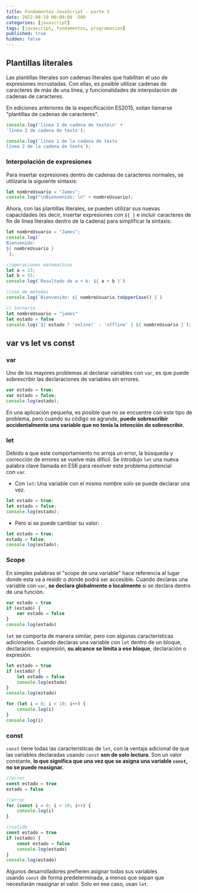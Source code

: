 ```yaml
---
title: Fundamentos JavaScript - parte 3
date: 2022-08-19 00:00:00 -500
categories: [javascript]
tags: [javascript, fundamentos, programacion]
published: true
hidden: false
---
```


## Plantillas literales

Las plantillas literales son cadenas literales que habilitan el uso de expresiones incrustadas. Con ellas, es posible utilizar cadenas de caracteres de más de una línea, y funcionalidades de interpolación de cadenas de caracteres.

En ediciones anteriores de la especificación ES2015, solían llamarse "plantillas de cadenas de caracteres".

```javascript
console.log('línea 1 de cadena de texto\n' +
'línea 2 de cadena de texto');

console.log(`línea 1 de la cadena de texto
línea 2 de la cadena de texto`);
```

### Interpolación de expresiones

Para insertar expresiones dentro de cadenas de caracteres normales, se utilizaría la siguiente sintaxis:

```javascript
let nombreUsuario = "James";
console.log("\nBienvenido: \n" + nombreUsuario);

```

Ahora, con las plantillas literales, se pueden utilizar sus nuevas capacidades (es decir, insertar expresiones con `${ }` e incluir caracteres de fin de linea literales dentro de la cadena) para simplificar la sintaxis:  

```javascript
let nombreUsuario = "James";
console.log(`
Bienvenido: 
${ nombreUsuario }
`);

//operaciones matematicas
let a = 23;
let b = 55;
console.log(`Resultado de a + b: ${ a + b }`)

//uso de metodos
console.log(`Bienvenido: ${ nombreUsuario.toUpperCase() }`)

// ternario
let nombreUsuario = "james"
let estado = false
console.log(`${ estado ? 'online!' : 'offline' } ${ nombreUsuario }`);
```

## var vs let vs const

### var

Uno de los mayores problemas al declarar variables con `var`, es que puede sobrescribir las declaraciones de variables sin errores.

```javascript
var estado = true;
var estado = false;
console.log(estado);
```

En una aplicación pequeña, es posible que no se encuentre con este tipo de problema, pero cuando su código se agrande, **puede sobrescribir accidentalmente una variable que no tenía la intención de sobrescribir.**

### let

Debido a que este comportamiento no arroja un error, la búsqueda y corrección de errores se vuelve más difícil. Se introdujo `let` una nueva palabra clave llamada en ES6 para resolver este problema potencial con `var`. 

- Con `let`: Una variable con el mismo nombre solo se puede declarar una vez.

```javascript
let estado = true;
let estado = false;
console.log(estado);
```

- Pero si se puede cambiar su valor:

```javascript
let estado = true;
estado = false;
console.log(estado);
```

### Scope

En simples palabras el "scope de una variable" hace referencia al lugar donde esta va a residir o donde podrá ser accesible. Cuando declaras una variable con `var`, **se declara globalmente o localmente** si se declara dentro de una función.

```javascript
var estado = true
if (estado) {
    var estado = false
}
console.log(estado)
```

`let` se comporta de manera similar, pero con algunas características adicionales. Cuando declaras una variable con `let` dentro de un bloque, declaración o expresión, **su alcance se limita a ese bloque**, declaración o expresión.

```javascript
let estado = true
if (estado) {
    let estado = false
    console.log(estado)
}
console.log(estado)

for (let i = 0; i < 10; i++) {
    console.log(i)
}
console.log(i)
```
### const

`const` tiene todas las características de `let`, con la ventaja adicional de que las variables declaradas usando `const` **son de solo lectura**. Son un valor constante, **lo que significa que una vez que se asigna una variable `const`, no se puede reasignar.**

```javascript
//error 
const estado = true
estado = false

//error
for (const i = 0; i < 10; i++) {
    console.log(i)
}

//valido
const estado = true
if (estado) {
    const estado = false
    console.log(estado)
}
console.log(estado)
```

Algunos desarrolladores prefieren asignar todas sus variables usando `const` de forma predeterminada, a menos que sepan que necesitarán reasignar el valor. Solo en ese caso, usan `let`.